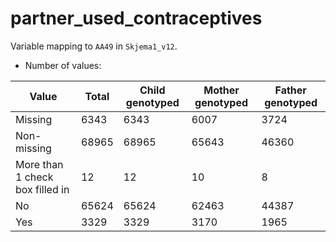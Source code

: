 # partner_used_contraceptives
Variable mapping to `AA49` in `Skjema1_v12`.
- Number of values:

| Value | Total | Child genotyped | Mother genotyped | Father genotyped |
| ----- | ----- | --------------- | ---------------- | ---------------- |
| Missing | 6343 | 6343 | 6007 | 3724 |
| Non-missing | 68965 | 68965 | 65643 | 46360 |
| More than 1 check box filled in | 12 | 12 | 10 |8 |
| No | 65624 | 65624 | 62463 |44387 |
| Yes | 3329 | 3329 | 3170 |1965 |



